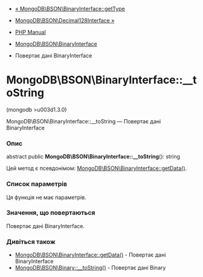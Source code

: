 - [«
MongoDB\BSON\BinaryInterface::getType](mongodb-bson-binaryinterface.gettype.md)
- [MongoDB\BSON\Decimal128Interface
»](class.mongodb-bson-decimal128interface.md)

- [PHP Manual](index.md)
- [MongoDB\BSON\BinaryInterface](class.mongodb-bson-binaryinterface.md)
- Повертає дані BinaryInterface

# MongoDB\BSON\BinaryInterface::\_\_toString

(mongodb \>u003d1.3.0)

MongoDB\BSON\BinaryInterface::\_\_toString — Повертає дані
BinaryInterface

### Опис

abstract public **MongoDB\BSON\BinaryInterface::\_\_toString**(): string

Цей метод є псевдонімом:
[MongoDB\BSON\BinaryInterface::getData()](mongodb-bson-binaryinterface.getdata.md).

### Список параметрів

Ця функція не має параметрів.

### Значення, що повертаються

Повертає дані BinaryInterface.

### Дивіться також

- [MongoDB\BSON\BinaryInterface::getData()](mongodb-bson-binaryinterface.getdata.md) -
Повертає дані BinaryInterface
- [MongoDB\BSON\Binary::\_\_toString()](mongodb-bson-binary.tostring.md) -
Повертає дані Binary
